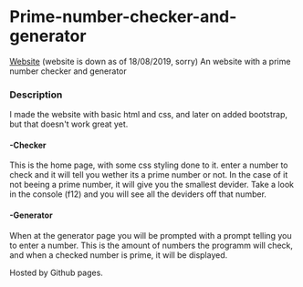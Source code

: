 # Prime-number-checker-and-generator
[Website](https://arnoutluinge.github.io/Prime-number-checker-and-generator/) (website is down as of 18/08/2019, sorry)
An website with a prime number checker and generator
### Description
I made the website with basic html and css, and later on added bootstrap, but that doesn't work great yet.
#### -Checker
This is the home page, with some css styling done to it. enter a number to check and it will tell you wether its a prime number or not. In the case of it not beeing a prime number, it will give you the smallest devider. Take a look in the console (f12) and you will see all the deviders off that number.
#### -Generator
When at the generator page you will be prompted with a prompt telling you to enter a number. This is the amount of numbers the programm will check, and when a checked number is prime, it will be displayed.

Hosted by Github pages.
